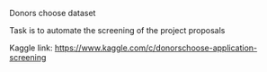 Donors choose dataset


Task is to automate the screening of the project proposals

Kaggle link: https://www.kaggle.com/c/donorschoose-application-screening
